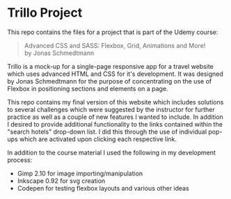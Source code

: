 # Trillo Project

This repo contains the files for a project that is part of the Udemy course:
> Advanced CSS and SASS: Flexbox, Grid, Animations and More!  
by Jonas Schmedtmann  

Trillo is a mock-up for a single-page responsive app for a travel website which uses advanced HTML and CSS for it's development. It was designed by Jonas Schmedtmann for the purpose of concentrating on the use of Flexbox in positioning sections and elements on a page.  

This repo contains my final version of this website which includes solutions to several challenges which were suggested by the instructor for further practice as well as a couple of new features I wanted to include. In addition I desired to provide additional functionality to the links contained within the "search hotels" drop-down list. I did this through the use of individual pop-ups which are activated upon clicking each respective link.  

In addition to the course material I used the following in my development process:

- Gimp 2.10 for image importing/manipulation
- Inkscape 0.92 for svg creation
- Codepen for testing flexbox layouts and various other ideas